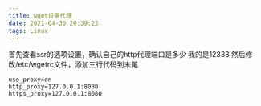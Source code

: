 ```yaml
---
title: wget设置代理
date: 2021-04-30 20:39:23
tags: Linux
---
```

首先查看ssr的选项设置，确认自己的http代理端口是多少
我的是12333
然后修改/etc/wgetrc文件，添加三行代码到末尾
```
use_proxy=on
http_proxy=127.0.0.1:8080
https_proxy=127.0.0.1:8080
```